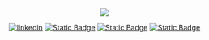 <div align="center">
<img src="https://i.namu.wiki/i/znHBb3Mj7oCKLfLkqTe8yluRlgLZ8RGeFNTY0Wb9shDMpwenepErpySoP7znikkqmVcDOjPv-vfwQEnha_PWdw.gif" />
  
</br>

[![linkedin](https://img.shields.io/badge/website-black)](https://pinuya.site/)
[![Static Badge](https://img.shields.io/badge/linkedin-black)](https://www.linkedin.com/in/tifanyanunes/)
[![Static Badge](https://img.shields.io/badge/twitter-black)](https://x.com/voidaerials)
[![Static Badge](https://img.shields.io/badge/instagram-black)](https://www.instagram.com/voidaerials/)

